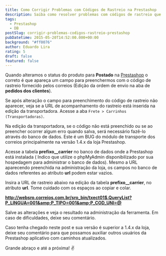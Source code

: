 ```yaml
---
title: Como Corrigir Problemas com Códigos de Rastreio na Prestashop
description: Saiba como resolver problemas com códigos de rastreio que não aparecem após alterar o status do produto para 'Postado' na Prestashop. Este guia explica como adicionar a URL de acompanhamento do rastreio diretamente no banco de dados, especialmente para a versão 1.4.x da loja Prestashop.
tags:
  - Prestashop
  - DB
postSlug: corrigir-problemas-codigos-rastreio-prestashop
pubDatetime: 2015-05-20T14:52:00.000+00:00
background: "#ff0076"
author: Eduardo Lira
rating: 5
draft: false
featured: false
---
```


Quando alteramos o status do produto para **Postado** na [Prestashop] o correto é que apareça um campo para preenchermos com o código de rastreio fornecido pelos correios (Edição da ordem de envio na aba de **pedidos dos clientes**).

Se após alteração o campo para preenchimento do código de rastreio não aparecer, veja se a URL de acompanhamento do rastreio está inserida na edição da transportadora. Acesse a aba <code>Frete > Carrinhos (Transportadoras)</code>.

Na edição da transportadora, se o código não está preenchido ou se ao preencher ocorrer algum erro quando salva, será necessário fazê-lo através do banco de dados. Este é um BUG do módulo de transporte dos correios principalmente na versão 1.4.x da loja Prestashop.

Acesse a tabela **prefixo\_\_carrier** no banco de dados onde a Prestashop está instalada ( Indico que utilize o phpMyAdmin disponibilizado por sua hospedagem para administrar o banco de dados).
Mesmo a URL aparecendo preenchida na administração da loja, os campos no banco de dados referentes ao atributo **url** podem estar vazios.

Insira a URL de rastreio abaixo na edição da tabela **prefixo\_\_carrier**, no atributo **url**. Tome cuidado com os espaços ao copiar e colar.

**http://websro.correios.com.br/sro_bin/txect01$.QueryList?P_LINGUA=001&amp;P_TIPO=001&amp;P_COD_UNI=@**

Salve as alterações e veja o resultado na administração da ferramenta.
Em caso de dificuldades, deixe seu comentário.

Caso tenha chegado neste post e sua versão é superior a 1.4.x da loja, deixe seu comentário para que possamos auxiliar outros usuários da Prestashop aplicativo com caminhos atualizados.

Grande abraço e até a próxima!
:v:

[prestashop]: https://www.prestashop.com/pt/

